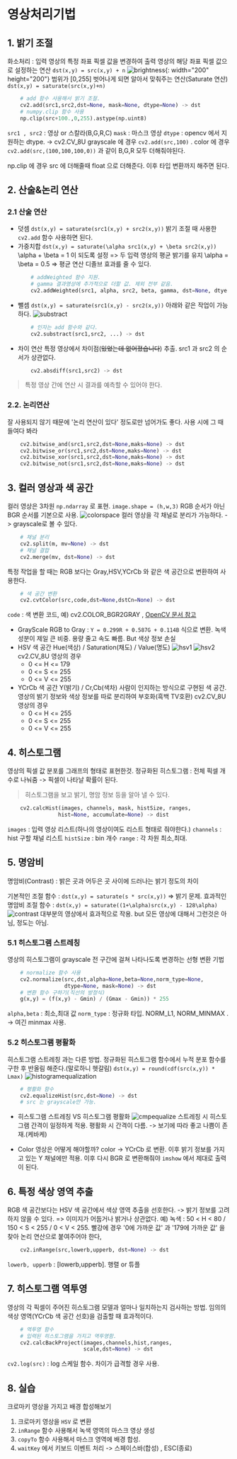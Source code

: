 ﻿# 영상처리기법
## 1. 밝기 조절
화소처리 : 입력 영상의 특정 좌표 픽셀 값을 변경하여 출력 영상의 해당 좌표 픽셀 값으로 설정하는 연산 
`dst(x,y) = src(x,y) + n` 
![brightness](./image/brightness.png){: width="200" height="200"}
범위가 [0,255] 벗어나게 되면 알아서 맞춰주는 연산(Saturate 연산)
`dst(x,y) = saturate(src(x,y)+n)`
```python 
	# add 함수 사용해서 밝기 조절.
	cv2.add(src1,src2,dst=None, mask=None, dtype=None) -> dst
	# numpy.clip 함수 사용
	np.clip(src+100.,0,255).astype(np.uint8)
```
`src1 , src2` : 영상 or 스칼라(B,G,R,C) 
`mask` : 마스크 영상
`dtype` : opencv 에서 지원하는 dtype. -> cv2.CV_8U
 grayscale 에 경우 `cv2.add(src,100)` .
 color 에 경우 `cv2.add(src,(100,100,100,0))` 과 같이 B,G,R 모두 더해줘야된다.
 
 np.clip 에 경우 src 에 더해줄때 float 으로 더해준다. 이후 타입 변환까지 해주면 된다.

## 2. 산술&논리 연산
### 2.1 산술 연산
* 덧셈
`dst(x,y) = saturate(src1(x,y) + src2(x,y))`
밝기 조절 때 사용한 `cv2.add` 함수 사용하면 된다.
* 가중치합
`dst(x,y) = saturate(\alpha src1(x,y) + \beta src2(x,y))`
	\alpha + \beta = 1 이 되도록 설정 => 두 입력 영상의 평균 밝기를 유지
	\alpha = \beta = 0.5 => 평균 연산 
	디졸브 효과를 줄 수 있다.
	```python	
		# addWeighted 함수 지원.
		# gamma 결과영상에 추가적으로 더할 값. 제외 전부 같음.
		cv2.addWeighted(src1, alpha, src2, beta, gamma, dst=None, dtye = None) -> dst
	```
* 뺄셈
	`dst(x,y) = saturate(src1(x,y) - src2(x,y))`
	아래와 같은 작업이 가능하다. 
	![substract](./image/substract.png)
	```python
		# 인자는 add 함수와 같다.
		cv2.substract(src1,src2, ...) -> dst
	```
*	차이 연산
	특정 영상에서 차이점(~~있었는데 없어졌습니다~~) 추출.
	src1 과 src2 의 순서가 상관없다.
	```python
		cv2.absdiff(src1,src2) -> dst
	```
> 특정 영상 간에 연산 시 결과를 예측할 수 있어야 한다.

### 2.2. 논리연산
잘 사용되지 않기 때문에 '논리 연산이 있다' 정도로만 넘어가도 좋다.
사용 시에 그 때 들여다 봐라 
```python
	cv2.bitwise_and(src1,src2,dst=None,maks=None) -> dst
	cv2.bitwise_or(src1,src2,dst=None,maks=None) -> dst
	cv2.bitwise_xor(src1,src2,dst=None,maks=None) -> dst
	cv2.bitwise_not(src1,src2,dst=None,maks=None) -> dst
```

## 3. 컬러 영상과 색 공간
컬러 영상은 3차원 `np.ndarray` 로 표현. `image.shape = (h,w,3)`
RGB 순서가 아닌 BGR 순서를 기본으로 사용.
![colorspace](./image/colorspace.png)
컬러 영상을 각 채널로 분리가 가능하다. -> grayscale로 볼 수 있다.
```python
	# 채널 분리
	cv2.split(m, mv=None) -> dst
	# 채널 결합
	cv2.merge(mv, dst=None) -> dst
```
특정 작업을 할 때는 RGB 보다는 Gray,HSV,YCrCb 와 같은 색 공간으로 변환하여 사용한다.
```python
	# 색 공간 변환
	cv2.cvtColor(src,code,dst=None,dstCn=None) -> dst
```
`code` : 색 변환 코드, 예) cv2.COLOR_BGR2GRAY , [OpenCV 문서 참고](https://docs.opencv.org/3.4/d8/d01/group__imgproc__color__conversions.html)
* GrayScale
	RGB to Gray : `Y = 0.299R + 0.587G + 0.114B`  식으로 변환. 녹색 성분이 제일 큰 비중.
	용량 줄고 속도 빠름. But 색상 정보 손실
* HSV 색 공간
	Hue(색상) / Saturation(채도) / Value(명도) 
	![hsv1](./image/hsv1.png) 	![hsv2](./image/hsv2.png)  
	cv2.CV_8U 영상의 경우 
	* 0 <= H <= 179
	* 0 <= S <= 255
	* 0 <= V <= 255
* YCrCb 색 공간
	Y(밝기) / Cr,Cb(색차)
	사람이 인지하는 방식으로 구현된 색 공간.
	영상의 밝기 정보와 색상 정보를 따로 분리하여 부호화(흑백 TV호환)
	cv2.CV_8U 영상의 경우 
	* 0 <= H <= 255
	* 0 <= S <= 255
	* 0 <= V <= 255

## 4. 히스토그램
영상의 픽셀 값 분포를 그래프의 형태로 표현한것.
정규화된 히스토그램 : 전체 픽셀 개수로 나눠줌 -> 픽셀이 나타날 확률이 된다.
>히스토그램을 보고 밝기, 명암 정보 등을 알아 낼 수 있다.

```python
	cv2.calcHist(images, channels, mask, histSize, ranges,
				hist=None, accumulate=None) -> dist
```
`images` : 입력 영상 리스트(하나의 영상이여도 리스트 형태로 줘야한다.)
`channels` : hist 구할 채널 리스트
`histSize` : bin 개수
`range` : 각 차원 최소,최대.

## 5. 명암비
명암비(Contrast) : 밝은 곳과 어두은 곳 사이에 드러나는 밝기 정도의 차이

기본적인 조절 함수 : `dst(x,y) = saturate(s * src(x,y))` => 밝기 문제.
효과적인 명암비 조절 함수  : `dst(x,y) = saturate((1+\alpha)src(x,y) - 128\alpha)`
![contrast](./image/contrast.png)
대부분의 영상에서 효과적으로 작용. but 모든 영상에 대해서 그런것은 아님, 정도는 아님.

### 5.1 히스토그램 스트레칭
영상의 히스토그램이 grayscale 전 구간에 걸쳐 나타나도록 변경하는 선형 변환 기법
```python
	# normalize 함수 사용
	cv2.normalize(src,dst,alpha=None,beta=None,norm_type=None,
				  dtype=None, mask=None) -> dst
	# 변환 함수 구하기(직선의 방정식)
	g(x,y) = (f(x,y) - Gmin) / (Gmax - Gmin)) * 255 
```
`alpha,beta` : 최소,최대 값
`norm_type` : 정규화 타입. NORM_L1, NORM_MINMAX . -> 여긴 minmax 사용.

### 5.2 히스토그램 평활화
히스토그램 스트레칭 과는 다른 방법.
정규화된 히스토그램 함수에서 누적 분포 함수를 구한 후 반올림 해준다.(말로하니 헷갈림)
`dst(x,y) = round(cdf(src(x,y)) * Lmax)` 
![histogramequalization](./image/histogramequalization.png)
```python
	# 평활화 함수
	cv2.equalizeHist(src,dst=None) -> dst
	# src 는 grayscale만 가능.
```
* 히스토그램 스트레칭 VS 히스토그램 평활화
![cmpequalize](./image/cmpequalize.png)
스트레칭 시 히스토그램 간격이 일정하게 적용.
평활화 시 간격이 다름. 
-> 보기에 따라 좋고 나쁨이 존재.(케바케)

 * Color 영상은 어떻게 해야할까?
	 color -> YCrCb 로 변환. 이후 밝기 정보를 가지고 있는 Y 채널에만 적용.
	 이후 다시 BGR 로 변환해줘야 `imshow` 에서 제대로 출력이 된다.
	
## 6. 특정 색상 영역 추출
RGB 색 공간보다는 HSV 색 공간에서 색상 영역 추출을 선호한다. -> 밝기 정보를 고려하지 않을 수 있다. => 이미지가 어둡거나 밝거나 상관없다. 
예) 녹색 : 50 < H < 80 / 150 < S < 255 / 0 < V < 255. 
빨강에 경우 '0에 가까운 값' 과 '179에 가까운 값'  을 찾아 논리 연산으로 붙여주어야 한다,
```python
	cv2.inRange(src,lowerb,upperb, dst=None) -> dst
```
`lowerb, upperb` : [lowerb,upperb]. 행렬 or 튜플

## 7. 히스토그램 역투영
영상의 각 픽셀이 주어진 히스토그램 모델과 얼마나 일치하는지 검사하는 방법.
임의의 색상 영역(YCrCb 색 공간 선호)을 검출할 때 효과적이다.
```python
	# 역투영 함수
	# 입력된 히스토그램을 가지고 역투영함.
	cv2.calcBackProject(images,channels,hist,ranges,
						scale,dst=None) -> dst
```
`cv2.log(src)` : log 스케일 함수. 차이가 급격할 경우 사용.

## 8. 실습
크로마키 영상을 가지고 배경 합성해보기

1. 크로마키 영상을 `HSV` 로 변환 
2. `inRange` 함수 사용해서 녹색 영역의 마스크 영상 생성
3. `copyTo` 함수 사용해서 마스크 영역에 배경 합성.
4. `waitKey` 에서 키보드 이벤트 처리 -> 스페이스바(합성) , ESC(종료)

